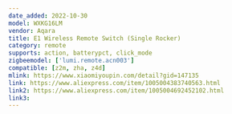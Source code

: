 ```yaml
---
date_added: 2022-10-30
model: WXKG16LM
vendor: Aqara
title: E1 Wireless Remote Switch (Single Rocker)
category: remote
supports: action, batterypct, click_mode
zigbeemodel: ['lumi.remote.acn003']
compatible: [z2m, zha, z4d]
mlink: https://www.xiaomiyoupin.com/detail?gid=147135
link: https://www.aliexpress.com/item/1005004383740563.html
link2: https://www.aliexpress.com/item/1005004692452102.html
link3: 
---
```

 
